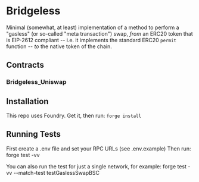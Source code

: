 # Bridgeless
Minimal (somewhat, at least) implementation of a method to perform a "gasless" (or so-called "meta transaction") swap, *from* an ERC20 token that is EIP-2612 compliant -- i.e. it implements the standard ERC20 `permit` function -- *to* the native token of the chain.

## Contracts
### Bridgeless_Uniswap

## Installation
This repo uses Foundry. Get it, then run:
`forge install`

## Running Tests
First create a .env file and set your RPC URLs (see .env.example)
Then run:
forge test -vv

You can also run the test for just a single network, for example:
forge test -vv --match-test testGaslessSwapBSC